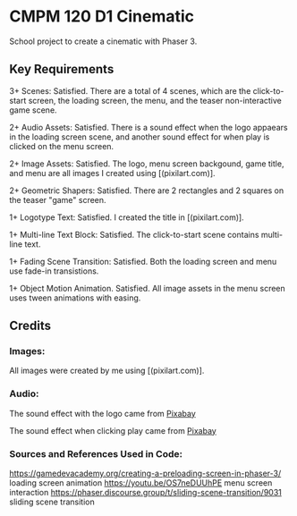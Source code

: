 # CMPM 120 D1 Cinematic

School project to create a cinematic with Phaser 3.

## Key Requirements

3+ Scenes: Satisfied. There are a total of 4 scenes, which are the click-to-start screen, the loading screen, the menu, and the teaser non-interactive game scene.

2+ Audio Assets: Satisfied. There is a sound effect when the logo appaears in the loading screen scene, and another sound effect for when play is clicked on the menu screen.

2+ Image Assets: Satisfied. The logo, menu screen backgound, game title, and menu are all images I created using [(pixilart.com)].

2+ Geometric Shapers: Satisfied. There are 2 rectangles and 2 squares on the teaser "game" screen.

1+ Logotype Text: Satisfied. I created the title in [(pixilart.com)].

1+ Multi-line Text Block: Satisfied. The click-to-start scene contains multi-line text.

1+ Fading Scene Transition: Satisfied. Both the loading screen and menu use fade-in transistions.

1+ Object Motion Animation. Satisfied. All image assets in the menu screen uses tween animations with easing.

## Credits

### Images: 

All images were created by me using [(pixilart.com)].

### Audio: 

The sound effect with the logo came from <a href="https://pixabay.com/sound-effects/?utm_source=link-attribution&amp;utm_medium=referral&amp;utm_campaign=music&amp;utm_content=99372">Pixabay</a>

The sound effect when clicking play came from <a href="https://pixabay.com/sound-effects/?utm_source=link-attribution&amp;utm_medium=referral&amp;utm_campaign=music&amp;utm_content=6104">Pixabay</a>

### Sources and References Used in Code:
https://gamedevacademy.org/creating-a-preloading-screen-in-phaser-3/ loading screen animation
https://youtu.be/OS7neDUUhPE menu screen interaction 
https://phaser.discourse.group/t/sliding-scene-transition/9031 sliding scene transition
